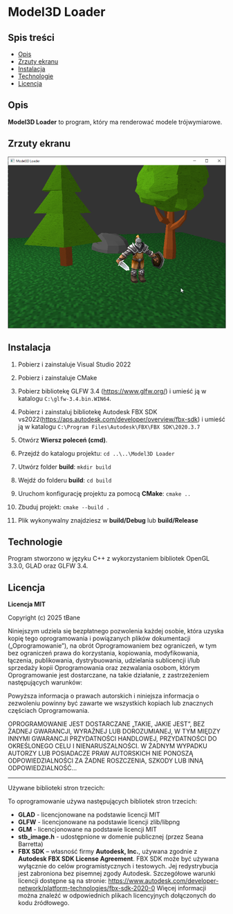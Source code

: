 # Model3D Loader

## Spis treści
- [Opis](#opis)
- [Zrzuty ekranu](#zrzuty-ekranu)
- [Instalacja](#instalacja)
- [Technologie](#technologie)
- [Licencja](#licencja)

## Opis
**Model3D Loader** to program, który ma renderować modele trójwymiarowe.

## Zrzuty ekranu
![Zrzut ekranu](screenshots/01.png)

## Instalacja
1. Pobierz i zainstaluje Visual Studio 2022
2. Pobierz i zainstaluje CMake
3. Pobierz bibliotekę GLFW 3.4 (https://www.glfw.org/) i umieść ją w katalogu `C:\glfw-3.4.bin.WIN64`.
4. Pobierz i zainstaluj bibliotekę Autodesk FBX SDK vs2022(https://aps.autodesk.com/developer/overview/fbx-sdk) i umieść ją w katalogu `C:\Program Files\Autodesk\FBX\FBX SDK\2020.3.7`
5. Otwórz **Wiersz poleceń (cmd)**.
6. Przejdź do katalogu projektu:
`
cd ..\..\Model3D Loader
`
7. Utwórz folder **build**:
`
mkdir build
`
8. Wejdź do folderu **build**:
`
cd build
`
9. Uruchom konfigurację projektu za pomocą **CMake**:
`
cmake ..
`
10. Zbuduj projekt:
`
cmake --build .
`

11. Plik wykonywalny znajdziesz w **build/Debug** lub **build/Release**

## Technologie
Program stworzono w języku C++ z wykorzystaniem bibliotek OpenGL 3.3.0, GLAD oraz GLFW 3.4.
  
## Licencja
**Licencja MIT**

Copyright (c) 2025 tBane

Niniejszym udziela się bezpłatnego pozwolenia każdej osobie, która uzyska kopię
tego oprogramowania i powiązanych plików dokumentacji („Oprogramowanie”), na obrót
Oprogramowaniem bez ograniczeń, w tym bez ograniczeń prawa
do korzystania, kopiowania, modyfikowania, łączenia, publikowania, dystrybuowania, udzielania sublicencji i/lub sprzedaży
kopii Oprogramowania oraz zezwalania osobom, którym Oprogramowanie jest
dostarczane, na takie działanie, z zastrzeżeniem następujących warunków:

Powyższa informacja o prawach autorskich i niniejsza informacja o zezwoleniu powinny być zawarte
we wszystkich kopiach lub znacznych częściach Oprogramowania.

OPROGRAMOWANIE JEST DOSTARCZANE „TAKIE, JAKIE JEST”, BEZ ŻADNEJ GWARANCJI, WYRAŹNEJ LUB
DOROZUMIANEJ, W TYM MIĘDZY INNYMI GWARANCJI PRZYDATNOŚCI HANDLOWEJ,
PRZYDATNOŚCI DO OKREŚLONEGO CELU I NIENARUSZALNOŚCI. W ŻADNYM WYPADKU
AUTORZY LUB POSIADACZE PRAW AUTORSKICH NIE PONOSZĄ ODPOWIEDZIALNOŚCI ZA ŻADNE ROSZCZENIA, SZKODY LUB INNĄ
ODPOWIEDZIALNOŚĆ...

---

Używane biblioteki stron trzecich:

To oprogramowanie używa następujących bibliotek stron trzecich:

- **GLAD** - licencjonowane na podstawie licencji MIT
- **GLFW** - licencjonowane na podstawie licencji zlib/libpng
- **GLM** - licencjonowane na podstawie licencji MIT
- **stb_image.h** - udostępnione w domenie publicznej (przez Seana Barretta)
- **FBX SDK** – własność firmy **Autodesk, Inc.**, używana zgodnie z **Autodesk FBX SDK License Agreement**.
FBX SDK może być używana wyłącznie do celów programistycznych i testowych. Jej redystrybucja jest zabroniona bez pisemnej zgody Autodesk.
Szczegółowe warunki licencji dostępne są na stronie:
https://www.autodesk.com/developer-network/platform-technologies/fbx-sdk-2020-0
Więcej informacji można znaleźć w odpowiednich plikach licencyjnych dołączonych do kodu źródłowego.